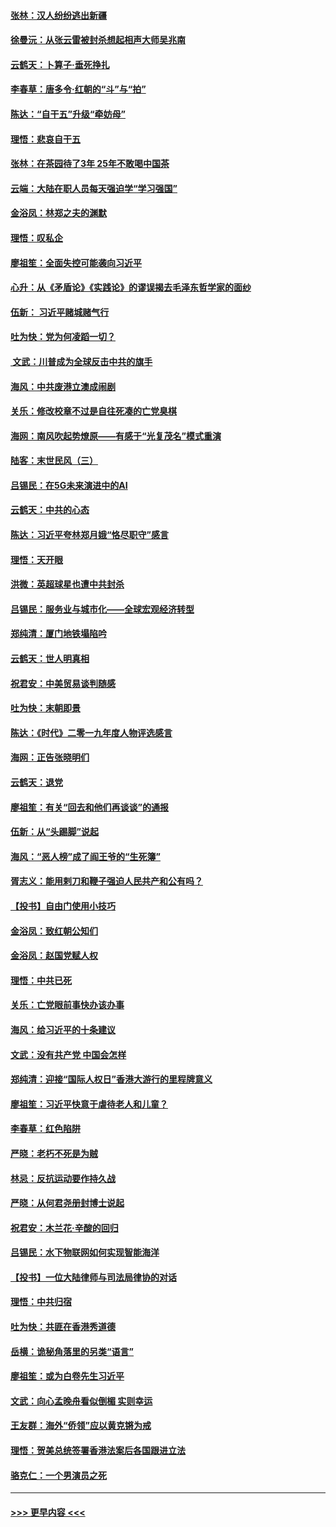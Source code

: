 #### [张林：汉人纷纷逃出新疆](../pages/nsc993/n11743530.md?t=12250433) 
#### [徐曼沅：从张云雷被封杀想起相声大师吴兆南](../pages/nsc993/n11741816.md?t=12250433) 
#### [云鹤天：卜算子‧垂死挣扎](../pages/nsc993/n11739956.md?t=12250433) 
#### [李春草：唐多令‧红朝的“斗”与“拍”](../pages/nsc993/n11739830.md?t=12250433) 
#### [陈达：“自干五”升级“牵妨母”](../pages/nsc993/n11739724.md?t=12250433) 
#### [理悟：悲哀自干五](../pages/nsc993/n11739547.md?t=12250433) 
#### [张林：在茶园待了3年 25年不敢喝中国茶](../pages/nsc993/n11739240.md?t=12250433) 
#### [云端：大陆在职人员每天强迫学“学习强国”](../pages/nsc993/n11738735.md?t=12250433) 
#### [金浴凤：林郑之夫的渊默](../pages/nsc993/n11737735.md?t=12250433) 
#### [理悟：叹私企](../pages/nsc993/n11737715.md?t=12250433) 
#### [廖祖笙：全面失控可能袭向习近平](../pages/nsc993/n11737704.md?t=12250433) 
#### [心升：从《矛盾论》《实践论》的谬误揭去毛泽东哲学家的面纱](../pages/nsc993/n11736962.md?t=12250433) 
#### [伍新： 习近平赌城赌气行](../pages/nsc993/n11736929.md?t=12250433) 
#### [吐为快：党为何凌蹈一切？](../pages/nsc993/n11736915.md?t=12250433) 
#### [ 文武：川普成为全球反击中共的旗手](../pages/nsc993/n11736882.md?t=12250433) 
#### [海风：中共废港立澳成闹剧](../pages/nsc993/n11735857.md?t=12250433) 
#### [关乐：修改校章不过是自往死凑的亡党臭棋](../pages/nsc993/n11735097.md?t=12250433) 
#### [海网：南风吹起势燎原——有感于“光复茂名”模式重演](../pages/nsc993/n11732308.md?t=12250433) 
#### [陆客：末世民风（三）](../pages/nsc993/n11732211.md?t=12250433) 
#### [吕锡民：在5G未来演进中的AI](../pages/nsc993/n11730010.md?t=12250433) 
#### [云鹤天：中共的心态](../pages/nsc993/n11729906.md?t=12250433) 
#### [陈达：习近平夸林郑月娥“恪尽职守”感言](../pages/nsc993/n11729881.md?t=12250433) 
#### [理悟：天开眼](../pages/nsc993/n11729699.md?t=12250433) 
#### [洪微：英超球星也遭中共封杀](../pages/nsc993/n11727243.md?t=12250433) 
#### [吕锡民：服务业与城市化——全球宏观经济转型](../pages/nsc993/n11725845.md?t=12250433) 
#### [郑纯清：厦门地铁塌陷吟](../pages/nsc993/n11725813.md?t=12250433) 
#### [云鹤天：世人明真相](../pages/nsc993/n11725621.md?t=12250433) 
#### [祝君安：中美贸易谈判随感](../pages/nsc993/n11725609.md?t=12250433) 
#### [吐为快：末朝即景](../pages/nsc993/n11723365.md?t=12250433) 
#### [陈达：《时代》二零一九年度人物评选感言](../pages/nsc993/n11723337.md?t=12250433) 
#### [海网：正告张晓明们](../pages/nsc993/n11723228.md?t=12250433) 
#### [云鹤天：退党](../pages/nsc993/n11723056.md?t=12250433) 
#### [廖祖笙：有关“回去和他们再谈谈”的通报](../pages/nsc993/n11722442.md?t=12250433) 
#### [伍新：从“头踢脚”说起](../pages/nsc993/n11722429.md?t=12250433) 
#### [海风：“恶人榜”成了阎王爷的“生死簿”](../pages/nsc993/n11722272.md?t=12250433) 
#### [胥志义：能用剌刀和鞭子强迫人民共产和公有吗？](../pages/nsc993/n11720569.md?t=12250433) 
#### [【投书】自由门使用小技巧](../pages/nsc993/n11720180.md?t=12250433) 
#### [金浴凤：致红朝公知们](../pages/nsc993/n11720563.md?t=12250433) 
#### [金浴凤：赵国党赋人权](../pages/nsc993/n11720533.md?t=12250433) 
#### [理悟：中共已死](../pages/nsc993/n11720233.md?t=12250433) 
#### [关乐：亡党眼前事快办该办事](../pages/nsc993/n11719160.md?t=12250433) 
#### [海风：给习近平的十条建议](../pages/nsc993/n11717616.md?t=12250433) 
#### [文武：没有共产党 中国会怎样](../pages/nsc993/n11717584.md?t=12250433) 
#### [郑纯清：迎接“国际人权日”香港大游行的里程牌意义](../pages/nsc993/n11717417.md?t=12250433) 
#### [廖祖笙：习近平快意于虐待老人和儿童？](../pages/nsc993/n11715313.md?t=12250433) 
#### [李春草：红色陷阱](../pages/nsc993/n11715029.md?t=12250433) 
#### [严晓：老朽不死是为贼](../pages/nsc993/n11712910.md?t=12250433) 
#### [林忌：反抗运动要作持久战](../pages/nsc993/n11712623.md?t=12250433) 
#### [严晓：从何君尧册封博士说起](../pages/nsc993/n11712465.md?t=12250433) 
#### [祝君安：木兰花·辛酸的回归](../pages/nsc993/n11712381.md?t=12250433) 
#### [吕锡民：水下物联网如何实现智能海洋](../pages/nsc993/n11711158.md?t=12250433) 
#### [【投书】一位大陆律师与司法局律协的对话](../pages/nsc993/n11709675.md?t=12250433) 
#### [理悟：中共归宿](../pages/nsc993/n11710059.md?t=12250433) 
#### [吐为快：共匪在香港秀道德](../pages/nsc993/n11709979.md?t=12250433) 
#### [岳横：诡秘角落里的另类“语言”](../pages/nsc993/n11709792.md?t=12250433) 
#### [廖祖笙：或为白卷先生习近平](../pages/nsc993/n11708330.md?t=12250433) 
#### [文武：向心孟晚舟看似倒楣 实则幸运](../pages/nsc993/n11708236.md?t=12250433) 
#### [王友群：海外“侨领”应以黄克锵为戒](../pages/nsc993/n11706176.md?t=12250433) 
#### [理悟：贺美总统签署香港法案后各国跟进立法](../pages/nsc993/n11706853.md?t=12250433) 
#### [骆克仁：一个男演员之死](../pages/nsc993/n11706677.md?t=12250433) 

----
#### [ >>> 更早内容 <<< ](../indexes/nsc993-earlier.md)
